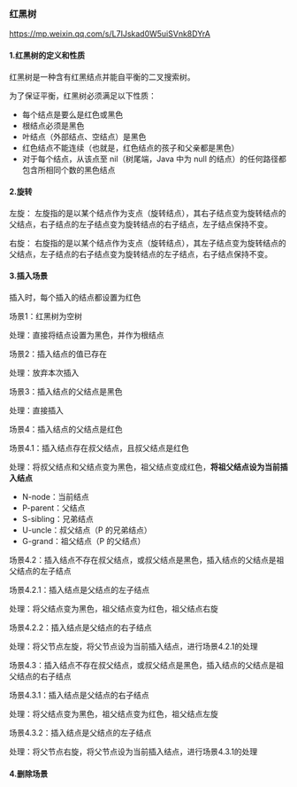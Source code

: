 ### 红黑树

https://mp.weixin.qq.com/s/L7IJskad0W5uiSVnk8DYrA

#### 1.红黑树的定义和性质

红黑树是一种含有红黑结点并能自平衡的二叉搜索树。

为了保证平衡，红黑树必须满足以下性质：

- 每个结点是要么是红色或黑色
- 根结点必须是黑色
- 叶结点（外部结点、空结点）是黑色
- 红色结点不能连续（也就是，红色结点的孩子和父亲都是黑色）
- 对于每个结点，从该点至 nil（树尾端，Java 中为 null 的结点）的任何路径都包含所相同个数的黑色结点

#### 2.旋转

左旋： 左旋指的是以某个结点作为支点（旋转结点），其右子结点变为旋转结点的父结点，右子结点的左子结点变为旋转结点的右子结点，左子结点保持不变。 

右旋： 右旋指的是以某个结点作为支点（旋转结点），其左子结点变为旋转结点的父结点，左子结点的右子结点变为旋转结点的左子结点，右子结点保持不变。 

#### 3.插入场景

插入时，每个插入的结点都设置为红色

场景1：红黑树为空树

处理：直接将结点设置为黑色，并作为根结点

场景2：插入结点的值已存在

处理：放弃本次插入

场景3：插入结点的父结点是黑色

处理：直接插入

场景4：插入结点的父结点是红色

场景4.1：插入结点存在叔父结点，且叔父结点是红色

处理：将叔父结点和父结点变为黑色，祖父结点变成红色，**将祖父结点设为当前插入结点**

- N-node：当前结点
- P-parent：父结点
- S-sibling：兄弟结点
- U-uncle：叔父结点（P 的兄弟结点）
- G-grand：祖父结点（P 的父结点）

场景4.2：插入结点不存在叔父结点，或叔父结点是黑色，插入结点的父结点是祖父结点的左子结点

场景4.2.1：插入结点是父结点的左子结点

处理：将父结点变为黑色，祖父结点变为红色，祖父结点右旋

场景4.2.2：插入结点是父结点的右子结点

处理：将父节点左旋，将父节点设为当前插入结点，进行场景4.2.1的处理

场景4.3：插入结点不存在叔父结点，或叔父结点是黑色，插入结点的父结点是祖父结点的右子结点

场景4.3.1：插入结点是父结点的右子结点

处理：将父结点变为黑色，祖父结点变为红色，祖父结点左旋

场景4.3.2：插入结点是父结点的左子结点

处理：将父节点右旋，将父节点设为当前插入结点，进行场景4.3.1的处理

#### 4.删除场景

